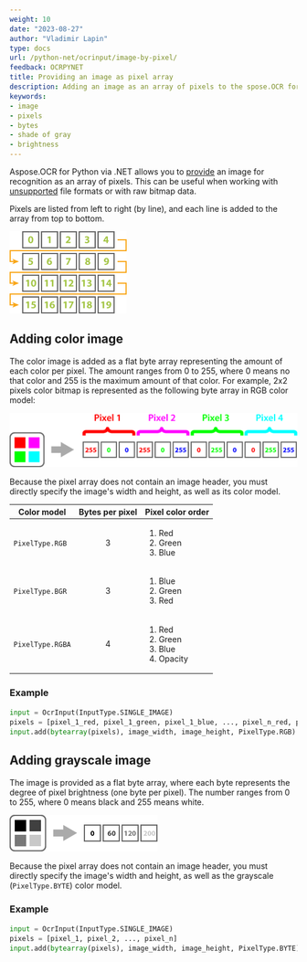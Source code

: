 ```yaml
---
weight: 10
date: "2023-08-27"
author: "Vladimir Lapin"
type: docs
url: /python-net/ocrinput/image-by-pixel/
feedback: OCRPYNET
title: Providing an image as pixel array
description: Adding an image as an array of pixels to the spose.OCR for Python via .NET recognition package.
keywords:
- image
- pixels
- bytes
- shade of gray
- brightness
---
```


Aspose.OCR for Python via .NET allows you to [provide](/ocr/python-net/ocrinput/#adding-source-content) an image for recognition as an array of pixels. This can be useful when working with [unsupported](/ocr/python-net/supported-file-formats/) file formats or with raw bitmap data.

Pixels are listed from left to right (by line), and each line is added to the array from top to bottom.

![Color ordering](pixel-order.png)

## Adding color image

The color image is added as a flat byte array representing the amount of each color per pixel. The amount ranges from 0 to 255, where 0 means no that color and 255 is the maximum amount of that color. For example, 2x2 pixels color bitmap is represented as the following byte array in RGB color model:

![RGB color array](pixel-order-rgb.png)

Because the pixel array does not contain an image header, you must directly specify the image's width and height, as well as its color model.

Color model | Bytes per pixel | Pixel color order
----------- | :-------------: | ------------------
`PixelType.RGB` | 3 | <ol><li>Red</li><li>Green</li><li>Blue</li></ol>
`PixelType.BGR` | 3 | <ol><li>Blue</li><li>Green</li><li>Red</li></ol>
`PixelType.RGBA` | 4 | <ol><li>Red</li><li>Green</li><li>Blue</li><li>Opacity</li></ol>

### Example

```python
input = OcrInput(InputType.SINGLE_IMAGE)
pixels = [pixel_1_red, pixel_1_green, pixel_1_blue, ..., pixel_n_red, pixel_n_green, pixel_n_blue]
input.add(bytearray(pixels), image_width, image_height, PixelType.RGB)
```

## Adding grayscale image

The image is provided as a flat byte array, where each byte represents the degree of pixel brightness (one byte per pixel). The number ranges from 0 to 255, where 0 means black and 255 means white.

![Grayscale color array](pixel-order-grayscale.png)

Because the pixel array does not contain an image header, you must directly specify the image's width and height, as well as the grayscale (`PixelType.BYTE`) color model.

### Example

```python
input = OcrInput(InputType.SINGLE_IMAGE)
pixels = [pixel_1, pixel_2, ..., pixel_n]
input.add(bytearray(pixels), image_width, image_height, PixelType.BYTE)
```
